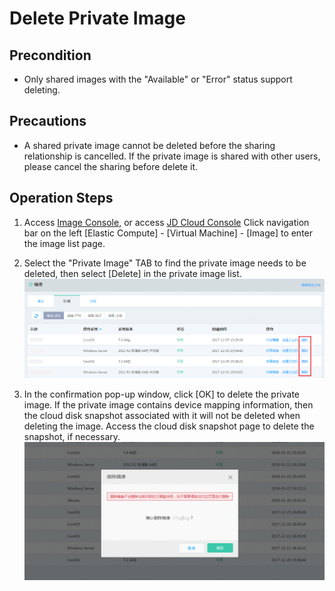 # Delete Private Image

## Precondition
* Only shared images with the "Available" or "Error" status support deleting.

## Precautions
* A shared private image cannot be deleted before the sharing relationship is cancelled. If the private image is shared with other users, please cancel the sharing before delete it.

## Operation Steps
1. Access [Image Console][1], or access [JD Cloud Console][2] Click navigation bar on the left [Elastic Compute] - [Virtual Machine] - [Image] to enter the image list page.
2. Select the "Private Image" TAB to find the private image needs to be deleted, then select [Delete] in the private image list.
![](../../../../../image/vm/Operation-Guide-Image-delete1.png)

3. In the confirmation pop-up window, click [OK] to delete the private image. If the private image contains device mapping information, then the cloud disk snapshot associated with it will not be deleted when deleting the image. Access the cloud disk snapshot page to delete the snapshot, if necessary.
![](../../../../../image/vm/Operation-Guide-Image-delete2.png)



  [1]: ./images/Operation-Guide-Image-delete2.png "Operation-Guide-Image-delete2.png"
  [2]: https://cns-console.jdcloud.com/host/compute/list
  [3]: ./images/Operation-Guide-Image-delete1.png "Operation-Guide-Image-delete1.png"
  [4]: ./images/Operation-Guide-Image-delete2.png "Operation-Guide-Image-delete2.png"
